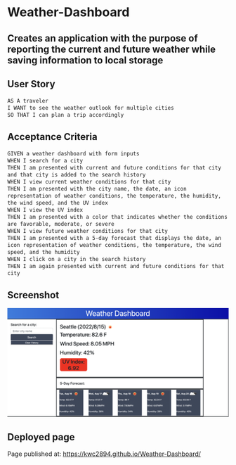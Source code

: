 # Weather-Dashboard

## Creates an application with the purpose of reporting the current and future weather while saving information to local storage

## User Story

```
AS A traveler
I WANT to see the weather outlook for multiple cities
SO THAT I can plan a trip accordingly
```

## Acceptance Criteria

```
GIVEN a weather dashboard with form inputs
WHEN I search for a city
THEN I am presented with current and future conditions for that city and that city is added to the search history
WHEN I view current weather conditions for that city
THEN I am presented with the city name, the date, an icon representation of weather conditions, the temperature, the humidity, the wind speed, and the UV index
WHEN I view the UV index
THEN I am presented with a color that indicates whether the conditions are favorable, moderate, or severe
WHEN I view future weather conditions for that city
THEN I am presented with a 5-day forecast that displays the date, an icon representation of weather conditions, the temperature, the wind speed, and the humidity
WHEN I click on a city in the search history
THEN I am again presented with current and future conditions for that city
```



## Screenshot

![GeneratorScreen](https://github.com/kwc2894/Weather-Dashboard/blob/main/assets/Screen%20Shot%202022-08-15%20at%206.55.41%20PM.png)

## Deployed page

Page published at: https://kwc2894.github.io/Weather-Dashboard/

